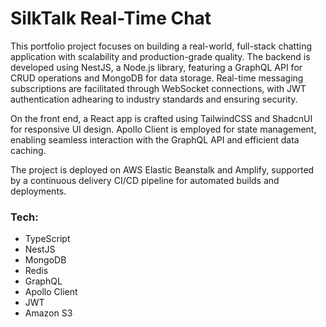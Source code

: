 # SilkTalk Real-Time Chat

This portfolio project focuses on building a real-world, full-stack chatting application with scalability and production-grade quality. The backend is developed using NestJS, a Node.js library, featuring a GraphQL API for CRUD operations and MongoDB for data storage. Real-time messaging subscriptions are facilitated through WebSocket connections, with JWT authentication adhearing to industry standards and ensuring security.

On the front end, a React app is crafted using TailwindCSS and ShadcnUI for responsive UI design. Apollo Client is employed for state management, enabling seamless interaction with the GraphQL API and efficient data caching.

The project is deployed on AWS Elastic Beanstalk and Amplify, supported by a continuous delivery CI/CD pipeline for automated builds and deployments.

### Tech:

- TypeScript
- NestJS
- MongoDB
- Redis
- GraphQL
- Apollo Client
- JWT
- Amazon S3
